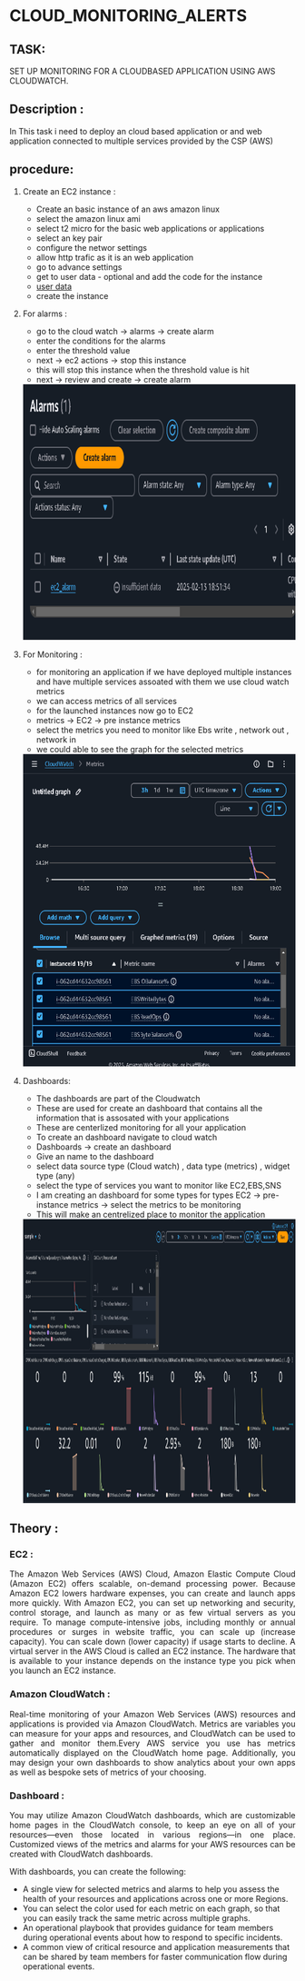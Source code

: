 # CLOUD_MONITORING_ALERTS

## TASK: 
SET UP MONITORING FOR A CLOUDBASED APPLICATION USING AWS
CLOUDWATCH.

## Description :
In This task i need to deploy an cloud based application or and web application connected to multiple services provided by the CSP (AWS)

## procedure:
1. Create an EC2 instance :
   - Create an basic instance of an aws amazon linux
   - select the amazon linux ami
   - select t2 micro for the basic web applications or applications
   - select an key pair
   - configure the networ settings
   - allow http trafic as it is an web application
   - go to advance settings
   - get to user data - optional and add the code for the instance
   - [user data](user_data)
   - create the instance
2. For alarms :
   - go to the cloud watch -> alarms -> create alarm
   - enter the conditions for the alarms
   - enter the threshold  value
   - next -> ec2 actions -> stop this instance
   - this will stop this instance when the threshold value is hit
   - next -> review and create -> create alarm

         
   <img src="Alarm.png" height="450" wdith="600" >
3. For Monitoring :
   - for monitoring an application if we have deployed multiple instances and have multiple services assoated with them we use cloud watch metrics
   - we can access metrics of all services
   - for the launched instances now go to EC2
   -  metrics -> EC2 -> pre instance metrics
   -  select the metrics you need to monitor like Ebs write , network out , network in
   -  we could able to see the graph for the selected metrics


   <img src="AWS_metrics.png" height="550" wdith="700" > 
4. Dashboards:
   - The dashboards are part of the Cloudwatch
   - These are used for create an dashboard that contains all the information that is assosated with your applications
   - These are centerlized monitoring for all your application
   - To create an dashboard navigate to cloud watch
   - Dashboards -> create an dashboard
   - Give an name to the dashboard
   - select data source type (Cloud watch) , data type (metrics) , widget type (any)
   - select the type of services you want to monitor like EC2,EBS,SNS
   - I am creating an dashboard for some types for types EC2 -> pre-instance metrics -> select the metrics to be monitoring
   - This will make an centrelized place to monitor the application
  


   <img src="Dashboard.png" height="500" wdith="800" >
     
## Theory : 
### EC2 : 
<p align = "justify">
The Amazon Web Services (AWS) Cloud, Amazon Elastic Compute Cloud (Amazon EC2) offers scalable, on-demand processing power. Because Amazon EC2 lowers hardware expenses, you can create and launch apps more quickly. With Amazon EC2, you can set up networking and security, control storage, and launch as many or as few virtual servers as you require. To manage compute-intensive jobs, including monthly or annual procedures or surges in website traffic, you can scale up (increase capacity). You can scale down (lower capacity) if usage starts to decline. A virtual server in the AWS Cloud is called an EC2 instance. The hardware that is available to your instance depends on the instance type you pick when you launch an EC2 instance.
</p> 

### Amazon CloudWatch : 
<p align = "justify">
Real-time monitoring of your Amazon Web Services (AWS) resources and applications is provided via Amazon CloudWatch. Metrics are variables you can measure for your apps and resources, and CloudWatch can be used to gather and monitor them.Every AWS service you use has metrics automatically displayed on the CloudWatch home page. Additionally, you may design your own dashboards to show analytics about your own apps as well as bespoke sets of metrics of your choosing.
</p>

### Dashboard :
<p align = "justify">
You may utilize Amazon CloudWatch dashboards, which are customizable home pages in the CloudWatch console, to keep an eye on all of your resources—even those located in various regions—in one place. Customized views of the metrics and alarms for your AWS resources can be created with CloudWatch dashboards.
</p>

With dashboards, you can create the following:
- A single view for selected metrics and alarms to help you assess the health of your resources and applications across one or more Regions. 
- You can select the color used for each metric on each graph, so that you can easily track the same metric across multiple graphs.
- An operational playbook that provides guidance for team members during operational events about how to respond to specific incidents.
- A common view of critical resource and application measurements that can be shared by team members for faster communication flow during operational events.

